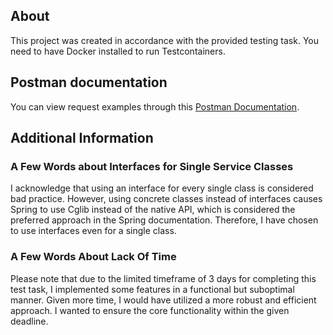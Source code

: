 ## About
This project was created in accordance with the provided testing task.
You need to have Docker installed to run Testcontainers.

## Postman documentation
You can view request examples through this 
[Postman Documentation](https://documenter.getpostman.com/view/26801632/2s93zFXeZL).

## Additional Information
### A Few Words about Interfaces for Single Service Classes

I acknowledge that using an interface for every single class is considered bad practice.
However, using concrete classes instead of interfaces causes Spring to use Cglib instead of
the native API, which is considered the preferred approach in the Spring documentation.
Therefore, I have chosen to use interfaces even for a single class.

### A Few Words About Lack Of Time

Please note that due to the limited timeframe of 3 days for completing this test task, 
I implemented some features in a functional but suboptimal manner. 
Given more time, I would have utilized a more robust and efficient approach. 
I wanted to ensure the core functionality within the given deadline.
